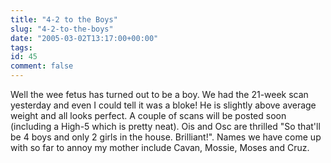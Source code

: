 ```yaml
---
title: "4-2 to the Boys"
slug: "4-2-to-the-boys"
date: "2005-03-02T13:17:00+00:00"
tags:
id: 45
comment: false
---
```


Well the wee fetus has turned out to be a boy. We had the 21-week scan yesterday and even I could tell it was a bloke! He is slightly above average weight and all looks perfect. A couple of scans will be posted soon (including a High-5 which is pretty neat). Ois and Osc are thrilled "So that'll be 4 boys and only 2 girls in the house. Brilliant!". Names we have come up with so far to annoy my mother include Cavan, Mossie, Moses and Cruz.
